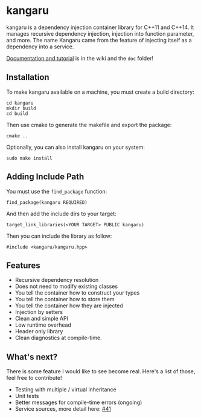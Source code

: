 kangaru
=======

kangaru is a dependency injection container library for C++11 and C++14.
It manages recursive dependency injection, injection into function parameter, and more.
The name Kangaru came from the feature of injecting itself as a dependency into a service.

[Documentation and tutorial](https://github.com/gracicot/kangaru/wiki) is in the wiki and the `doc` folder!

Installation
------------
To make kangaru available on a machine, you must create a build directory:

    cd kangaru
    mkdir build
    cd build

Then use cmake to generate the makefile and export the package:

    cmake ..

Optionally, you can also install kangaru on your system:

    sudo make install

Adding Include Path
-------------------

You must use the `find_package` function: 

    find_package(kangaru REQUIRED)

And then add the include dirs to your target:

    target_link_libraries(<YOUR TARGET> PUBLIC kangaru)

Then you can include the library as follow:

    #include <kangaru/kangaru.hpp>

Features
--------

 * Recursive dependency resolution
 * Does not need to modify existing classes
 * You tell the container how to construct your types
 * You tell the container how to store them
 * You tell the container how they are injected
 * Injection by setters
 * Clean and simple API
 * Low runtime overhead
 * Header only library
 * Clean diagnostics at compile-time.

What's next?
------------

There is some feature I would like to see become real. Here's a list of those,
feel free to contribute!

 * Testing with multiple / virtual inheritance
 * Unit tests
 * Better messages for compile-time errors (ongoing)
 * Service sources, more detail here: [#41](https://github.com/gracicot/kangaru/issues/41)
